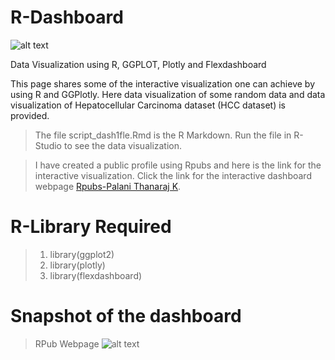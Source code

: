 # R-Dashboard
![alt text](https://i.postimg.cc/SKdZ98r7/2000px-R-logo-svg.png)

Data Visualization using R, GGPLOT, Plotly and Flexdashboard

This page shares some of the interactive visualization one can achieve by using R and GGPlotly. Here data visualization of some random data and data visualization of Hepatocellular Carcinoma dataset (HCC dataset) is provided. 

> The file script_dash1fle.Rmd is the R Markdown. Run the file in R-Studio to see the data visualization.

> I have created a public profile using Rpubs and here is the link for the interactive visualization.
> Click the link for the interactive dashboard webpage [Rpubs-Palani Thanaraj K](http://rpubs.com/thanrajks/463751).

# R-Library Required
> 1. library(ggplot2)
> 2. library(plotly)
> 3. library(flexdashboard) 

# Snapshot of the dashboard

> RPub Webpage
![alt text](https://i.postimg.cc/N06x8Yf8/screenshot-rpubs-com-2019-02-03-12-56-41.png)





